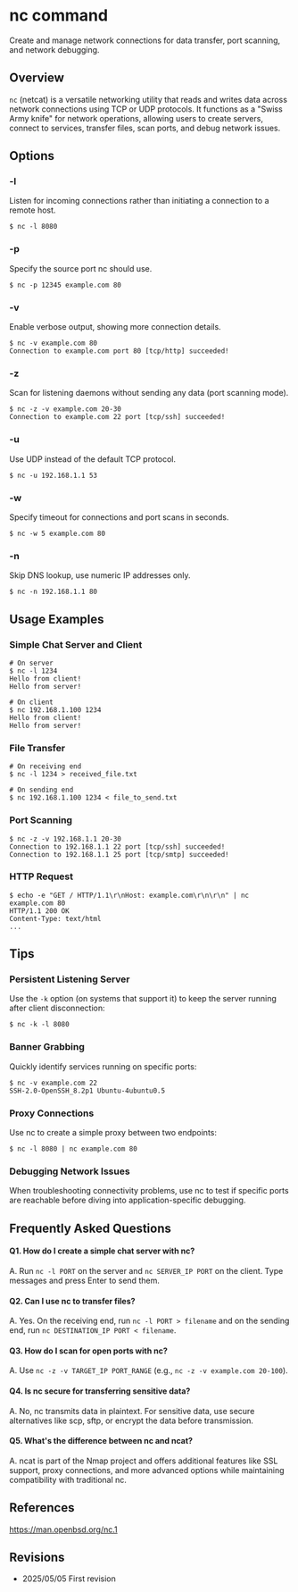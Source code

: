 # nc command

Create and manage network connections for data transfer, port scanning, and network debugging.

## Overview

`nc` (netcat) is a versatile networking utility that reads and writes data across network connections using TCP or UDP protocols. It functions as a "Swiss Army knife" for network operations, allowing users to create servers, connect to services, transfer files, scan ports, and debug network issues.

## Options

### **-l**

Listen for incoming connections rather than initiating a connection to a remote host.

```console
$ nc -l 8080
```

### **-p**

Specify the source port nc should use.

```console
$ nc -p 12345 example.com 80
```

### **-v**

Enable verbose output, showing more connection details.

```console
$ nc -v example.com 80
Connection to example.com port 80 [tcp/http] succeeded!
```

### **-z**

Scan for listening daemons without sending any data (port scanning mode).

```console
$ nc -z -v example.com 20-30
Connection to example.com 22 port [tcp/ssh] succeeded!
```

### **-u**

Use UDP instead of the default TCP protocol.

```console
$ nc -u 192.168.1.1 53
```

### **-w**

Specify timeout for connections and port scans in seconds.

```console
$ nc -w 5 example.com 80
```

### **-n**

Skip DNS lookup, use numeric IP addresses only.

```console
$ nc -n 192.168.1.1 80
```

## Usage Examples

### Simple Chat Server and Client

```console
# On server
$ nc -l 1234
Hello from client!
Hello from server!

# On client
$ nc 192.168.1.100 1234
Hello from client!
Hello from server!
```

### File Transfer

```console
# On receiving end
$ nc -l 1234 > received_file.txt

# On sending end
$ nc 192.168.1.100 1234 < file_to_send.txt
```

### Port Scanning

```console
$ nc -z -v 192.168.1.1 20-30
Connection to 192.168.1.1 22 port [tcp/ssh] succeeded!
Connection to 192.168.1.1 25 port [tcp/smtp] succeeded!
```

### HTTP Request

```console
$ echo -e "GET / HTTP/1.1\r\nHost: example.com\r\n\r\n" | nc example.com 80
HTTP/1.1 200 OK
Content-Type: text/html
...
```

## Tips

### Persistent Listening Server

Use the `-k` option (on systems that support it) to keep the server running after client disconnection:
```console
$ nc -k -l 8080
```

### Banner Grabbing

Quickly identify services running on specific ports:
```console
$ nc -v example.com 22
SSH-2.0-OpenSSH_8.2p1 Ubuntu-4ubuntu0.5
```

### Proxy Connections

Use nc to create a simple proxy between two endpoints:
```console
$ nc -l 8080 | nc example.com 80
```

### Debugging Network Issues

When troubleshooting connectivity problems, use nc to test if specific ports are reachable before diving into application-specific debugging.

## Frequently Asked Questions

#### Q1. How do I create a simple chat server with nc?
A. Run `nc -l PORT` on the server and `nc SERVER_IP PORT` on the client. Type messages and press Enter to send them.

#### Q2. Can I use nc to transfer files?
A. Yes. On the receiving end, run `nc -l PORT > filename` and on the sending end, run `nc DESTINATION_IP PORT < filename`.

#### Q3. How do I scan for open ports with nc?
A. Use `nc -z -v TARGET_IP PORT_RANGE` (e.g., `nc -z -v example.com 20-100`).

#### Q4. Is nc secure for transferring sensitive data?
A. No, nc transmits data in plaintext. For sensitive data, use secure alternatives like scp, sftp, or encrypt the data before transmission.

#### Q5. What's the difference between nc and ncat?
A. ncat is part of the Nmap project and offers additional features like SSL support, proxy connections, and more advanced options while maintaining compatibility with traditional nc.

## References

https://man.openbsd.org/nc.1

## Revisions

- 2025/05/05 First revision